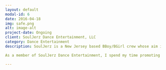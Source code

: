 ```yaml
---
layout: default
modal-id: 6
date: 2016-04-18
img: safe.png
alt: image-alt
project-date: Ongoing
client: SoulJerz Dance Entertainment, LLC
category: Dance Entertainment
description: SoulJerz is a New Jersey based BBoy/BGirl crew whose aim is to spread love and the knowledge of the hip-hop culture around the globe.

As a member of SoulJerz Dance Entertainment, I spend my time promoting our message with my talents.  From performing alongside my fellow crew mates, to teaching dance to the local community, to organizing events for said community.  

---
```

